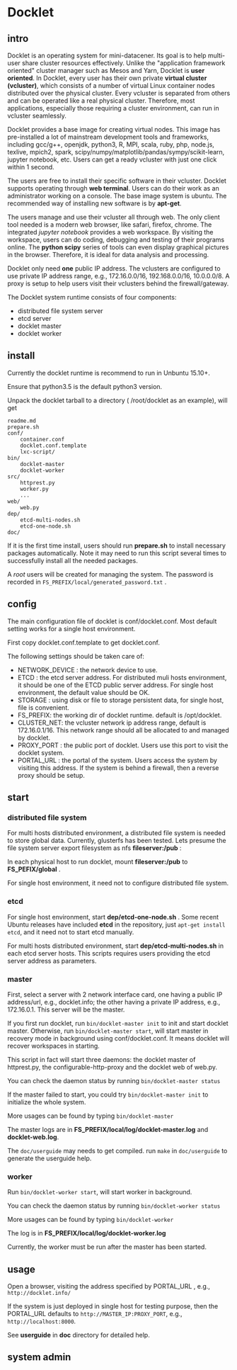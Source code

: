 # Docklet 

## intro

Docklet is an operating system for mini-datacener. Its goal is to help
multi-user share cluster resources effectively. Unlike the "application
framework oriented" cluster manager such as Mesos and Yarn, Docklet is
**user oriented**. In Docklet, every user has their own private
**virtual cluster (vcluster)**, which consists of a number of virtual
Linux container nodes distributed over the physical cluster. Every
vcluster is separated from others and can be operated like a real
physical cluster. Therefore, most applications, especially those
requiring a cluster environment, can run in vcluster seamlessly. 

Docklet provides a base image for creating virtual nodes. This image has
pre-installed a lot of mainstream development tools and frameworks,
including gcc/g++, openjdk, python3, R, MPI, scala, ruby, php, node.js,
texlive, mpich2, spark,
scipy/numpy/matplotlib/pandas/sympy/scikit-learn, jupyter notebook, etc.
Users can get a ready vcluster with just one click within 1 second.

The users are free to install their specific software in their vcluster.
Docklet supports operating through **web terminal**. Users can do their
work as an administrator working on a console. The base image system is
ubuntu. The recommended way of installing new software is by
**apt-get**.

The users manage and use their vcluster all through web. The only client
tool needed is a modern web browser, like safari, firefox, chrome. The
integrated *jupyter notebook* provides a web workspace. By visiting the
workspace, users can do coding, debugging and testing of their programs
online. The **python scipy** series of tools can even display graphical
pictures in the browser. Therefore, it is ideal for data analysis and
processing.

Docklet only need **one** public IP address. The vclusters are
configured to use private IP address range, e.g., 172.16.0.0/16,
192.168.0.0/16, 10.0.0.0/8. A proxy is setup to help
users visit their vclusters behind the firewall/gateway. 

The Docklet system runtime consists of four components:

- distributed file system server
- etcd server
- docklet master
- docklet worker

## install

Currently the docklet runtime is recommend to run in Unbuntu 15.10+.

Ensure that python3.5 is the default python3 version.

Unpack the docklet tarball to a directory ( /root/docklet as an
example), will get

```
readme.md
prepare.sh
conf/
    container.conf
    docklet.conf.template
    lxc-script/
bin/
    docklet-master
    docklet-worker
src/
    httprest.py
    worker.py
    ...
web/
    web.py
dep/
    etcd-multi-nodes.sh
    etcd-one-node.sh
doc/
```

If it is the first time install, users should run **prepare.sh** to
install necessary packages automatically. Note it may need to run this 
script several times to successfully install all the needed packages.

A *root* users will be created for managing the system. The password is
recorded in `FS_PREFIX/local/generated_password.txt` .

## config ##

The main configuration file of docklet is conf/docklet.conf. Most
default setting works for a single host environment. 

First copy docklet.conf.template to get docklet.conf.

The following settings should be taken care of:

- NETWORK_DEVICE : the network device to use. 
- ETCD : the etcd server address. For distributed muli hosts
  environment, it should be one of the ETCD public server address.
  For single host environment, the default value should be OK.
- STORAGE : using disk or file to storage persistent data, for
  single host, file is convenient.
- FS_PREFIX: the working dir of docklet runtime. default is
  /opt/docklet.
- CLUSTER_NET: the vcluster network ip address range, default is
  172.16.0.1/16. This network range should all be allocated to  and 
  managed by docklet. 
- PROXY_PORT : the public port of docklet. Users use
  this port to visit the docklet system.
- PORTAL_URL : the portal of the system. Users access the system
  by visiting this address. If the system is behind a firewall, then
  a reverse proxy should be setup.

## start ##

### distributed file system ###

For multi hosts distributed environment, a distributed file system is
needed to store global data. Currently, glusterfs has been tested. 
Lets presume the file system server export filesystem as nfs
**fileserver:/pub** :

In each physical host to run docklet, mount **fileserver:/pub** to
**FS_PEFIX/global** .

For single host environment, it need not to configure distributed
file system.

### etcd ###

For single host environment, start **dep/etcd-one-node.sh** . Some recent
Ubuntu releases have included **etcd** in the repository, just `apt-get
install etcd`, and it need not to start etcd manually.

For multi hosts distributed environment, start
**dep/etcd-multi-nodes.sh** in each etcd server hosts. This scripts
requires users providing the etcd server address as parameters.

### master ###

First, select a server with 2 network interface card, one having a
public IP address/url, e.g., docklet.info; the other having a private IP
address, e.g., 172.16.0.1. This server will be the master.

If you first run docklet, run `bin/docklet-master init` to init and start docklet master.
Otherwise, run  `bin/docklet-master start`, will start master in recovery mode in background using 
conf/docklet.conf. It means docklet will recover workspaces in starting.

This script in fact will start three daemons: the docklet master of
httprest.py, the configurable-http-proxy and the docklet web of web.py.

You can check the daemon status by running `bin/docklet-master status`

If the master failed to start, you could try `bin/docklet-master init`
to initialize the whole system.

More usages can be found by typing `bin/docklet-master`

The master logs are in **FS_PREFIX/local/log/docklet-master.log** and
**docklet-web.log**.

The `doc/userguide` may needs to get compiled. run `make` in
`doc/userguide` to generate the userguide help.

### worker ###

Run `bin/docklet-worker start`, will start worker in background.

You can check the daemon status by running `bin/docklet-worker status`

More usages can be found by typing `bin/docklet-worker`

The log is in **FS_PREFIX/local/log/docklet-worker.log**

Currently, the worker must be run after the master has been started.

## usage ##

Open a browser, visiting the address specified by PORTAL_URL , 
e.g., ` http://docklet.info/ `

If the system is just deployed in single host for testing purpose,
then the PORTAL_URL defaults to `http://MASTER_IP:PROXY_PORT`,
e.g., `http://localhost:8000`.

See **userguide** in **doc** directory for detailed help.

## system admin ##

